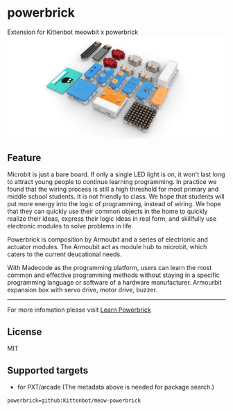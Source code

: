 # powerbrick

Extension for Kittenbot meowbit x powerbrick 
![](icon.png)

## Feature

Microbit is just a bare board. If only a single LED light is on, it won't last long to attract young people to continue learning programming. In practice we found that the wiring process is still a high threshold for most primary and middle school students. It is not friendly to class. We hope that students will put more energy into the logic of programming, instead of wiring. We hope that they can quickly use their common objects in the home to quickly realize their ideas, express their logic ideas in real form, and skillfully use electronic modules to solve problems in life. 

Powerbrick is composition by Armoubit and a series of electrionic and actuator modules. The Armoubit act as module hub to microbit, which caters to the current deucational needs. 

With Madecode as the programming platform, users can learn the most common and effective programming methods without staying in a specific programming language or software of a hardware manufacturer. Armourbit expansion box with servo drive, motor drive, buzzer.

----------

For more infomation please visit [Learn Powerbrick](http://learn.kittenbot.cn/zh_CN/latest/powerbrick/index.html)

## License

MIT

## Supported targets

* for PXT/arcade
(The metadata above is needed for package search.)

```package
powerbrick=github:Kittenbot/meow-powerbrick
```